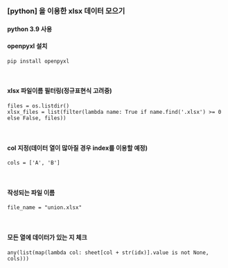 ### [python] 을 이용한 xlsx 데이터 모으기

#### python 3.9 사용

#### openpyxl 설치
    pip install openpyxl
<br>

#### xlsx 파일이름 필터링(정규표현식 고려중)
    files = os.listdir()
    xlsx_files = list(filter(lambda name: True if name.find('.xlsx') >= 0 else False, files))
<br>

#### col 지정(데이터 열이 많아질 경우 index를 이용할 예정)
    cols = ['A', 'B']
<br>

#### 작성되는 파일 이름
    file_name = "union.xlsx"
<br>

#### 모든 열에 데이터가 있는 지 체크
    any(list(map(lambda col: sheet[col + str(idx)].value is not None, cols)))
